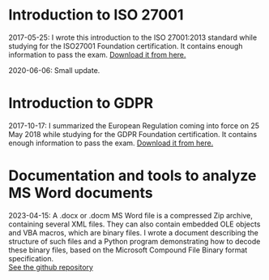 # Introduction to ISO 27001
2017-05-25: I wrote this introduction to the ISO 27001:2013 standard while studying for the ISO27001 Foundation certification. It contains enough information to pass the exam. [Download it from here.](https://github.com/plecbe/ISO27001/)

2020-06-06: Small update.
# Introduction to GDPR
2017-10-17: I summarized the European Regulation coming into force on 25 May 2018 while studying for the GDPR Foundation certification. It contains enough information to pass the exam. [Download it from here.](https://github.com/plecbe/GDPR/)
# Documentation and tools to analyze MS Word documents
2023-04-15: A .docx or .docm MS Word file is a compressed Zip archive, containing several XML files. They can also contain embedded OLE objects and VBA macros, which are binary files. I wrote a document describing the structure of such files and a Python program demonstrating how to decode these binary files, based on the Microsoft Compound File Binary format specification.  
[See the github repository](https://github.com/plecbe/OfficeDocAnalysis/)
